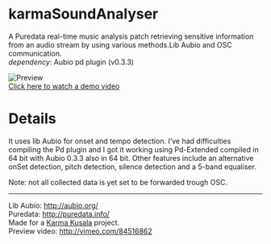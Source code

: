 
karmaSoundAnalyser
==================

A Puredata real-time music analysis patch retrieving sensitive information from an audio stream by using various methods.Lib Aubio and OSC communication.   
_dependency_: Aubio pd plugin (v0.3.3)

![Preview](https://secure-b.vimeocdn.com/ts/461/411/461411483_960.jpg)  
[Click here to watch a demo video](https://vimeo.com/84516862)

Details
=======

It uses lib Aubio for onset and tempo detection.
I’ve had difficulties compiling the Pd plugin and I got it working using Pd-Extended compiled in 64 bit with Aubio 0.3.3 also in 64 bit.
Other features include an alternative onSet detection, pitch detection, silence detection and a 5-band equaliser.

Note: not all collected data is yet set to be forwarded trough OSC.

- - - -

Lib Aubio: http://aubio.org/  
Puredata: http://puredata.info/  
Made for a [Karma Kusala](http://karma-kusala.com/) project.  
Preview video: http://vimeo.com/84516862  
